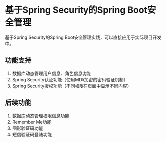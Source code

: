 # 基于Spring Security的Spring Boot安全管理
基于Spring Security的Spring Boot安全管理实践，可以直接应用于实际项目开发中。

## 功能支持
1. 数据库动态管理用户信息、角色信息功能
2. Spring Security认证功能（使用MD5加密的密码验证机制）
3. Spring Security授权功能（不同权限在页面中显示不同内容）

## 后续功能
1. 数据库动态管理权限信息功能
2. Remember Me功能
3. 图形验证码功能
4. 短信验证码登陆功能
